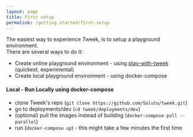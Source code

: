 ```yaml
---
layout: page
title: First setup
permalink: /getting started/first-setup
---
```


The easiest way to experience Tweek, is to setup a playground environment.  
There are several ways to do it:
- Create online playground environment - using [play-with-tweek](/play-with-tweek) (quickest, experimental)
- Create local playground environment - using docker-compose

#### Local - Run Locally using docker-compose
- clone Tweek's repo (```git clone https://github.com/Soluto/tweek.git```)
- go to deployments/dev (```cd tweek/deployments/dev```)
- (optional) pull the images instead of building (```docker-compose pull --parallel```)
- run (```docker-compose up```) - this might take a few minutes the first time
